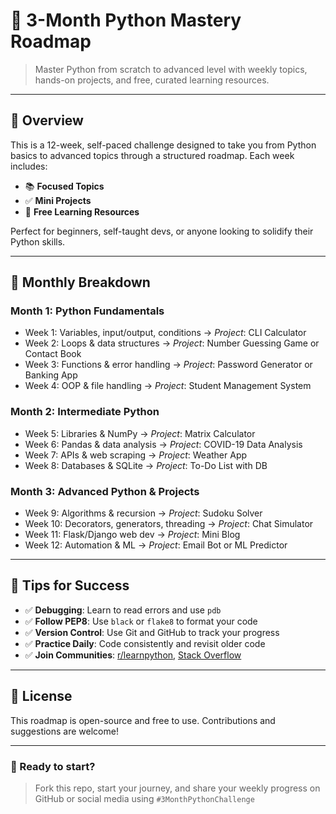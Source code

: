 # 🐍 3-Month Python Mastery Roadmap

> Master Python from scratch to advanced level with weekly topics, hands-on projects, and free, curated learning resources.

---

## 📅 Overview

This is a 12-week, self-paced challenge designed to take you from Python basics to advanced topics through a structured roadmap. Each week includes:

- 📚 **Focused Topics**
- ✅ **Mini Projects**
- 🔗 **Free Learning Resources**

Perfect for beginners, self-taught devs, or anyone looking to solidify their Python skills.

---

## 🚀 Monthly Breakdown

### Month 1: Python Fundamentals
- Week 1: Variables, input/output, conditions → *Project*: CLI Calculator  
- Week 2: Loops & data structures → *Project*: Number Guessing Game or Contact Book  
- Week 3: Functions & error handling → *Project*: Password Generator or Banking App  
- Week 4: OOP & file handling → *Project*: Student Management System  

### Month 2: Intermediate Python
- Week 5: Libraries & NumPy → *Project*: Matrix Calculator  
- Week 6: Pandas & data analysis → *Project*: COVID-19 Data Analysis  
- Week 7: APIs & web scraping → *Project*: Weather App  
- Week 8: Databases & SQLite → *Project*: To-Do List with DB  

### Month 3: Advanced Python & Projects
- Week 9: Algorithms & recursion → *Project*: Sudoku Solver  
- Week 10: Decorators, generators, threading → *Project*: Chat Simulator  
- Week 11: Flask/Django web dev → *Project*: Mini Blog  
- Week 12: Automation & ML → *Project*: Email Bot or ML Predictor  

---

## 🧠 Tips for Success

- ✅ **Debugging**: Learn to read errors and use `pdb`
- ✅ **Follow PEP8**: Use `black` or `flake8` to format your code
- ✅ **Version Control**: Use Git and GitHub to track your progress
- ✅ **Practice Daily**: Code consistently and revisit older code
- ✅ **Join Communities**: [r/learnpython](https://reddit.com/r/learnpython), [Stack Overflow](https://stackoverflow.com/)

---

## 📎 License

This roadmap is open-source and free to use. Contributions and suggestions are welcome!

---

### 🌟 Ready to start?
> Fork this repo, start your journey, and share your weekly progress on GitHub or social media using `#3MonthPythonChallenge`
